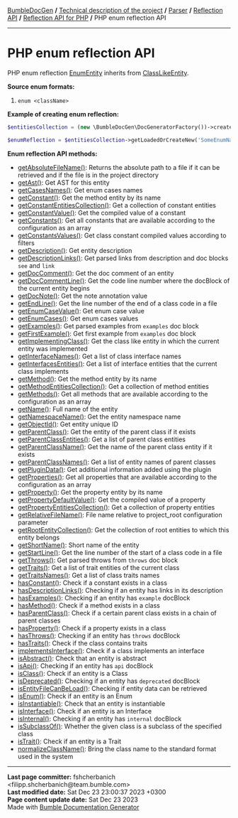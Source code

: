 <embed> <a href="/docs/README.md">BumbleDocGen</a> <b>/</b> <a href="/docs/tech/readme.md">Technical description of the project</a> <b>/</b> <a href="/docs/tech/2.parser/readme.md">Parser</a> <b>/</b> <a href="/docs/tech/2.parser/reflectionApi/readme.md">Reflection API</a> <b>/</b> <a href="/docs/tech/2.parser/reflectionApi/php/readme.md">Reflection API for PHP</a> <b>/</b> PHP enum reflection API<hr> </embed>

<embed> <h1>PHP enum reflection API</h1> </embed>

PHP enum reflection <a href="/docs/tech/2.parser/reflectionApi/php/classes/EnumEntity.md">EnumEntity</a> inherits from <a href="/docs/tech/2.parser/reflectionApi/php/classes/ClassLikeEntity_3.md">ClassLikeEntity</a>.

**Source enum formats:**

1) `enum <className>`

**Example of creating enum reflection:**

```php
$entitiesCollection = (new \BumbleDocGen\DocGeneratorFactory())->createRootEntitiesCollection($reflectionApiConfig);

$enumReflection = $entitiesCollection->getLoadedOrCreateNew('SomeEnumName'); // or get()
```

**Enum reflection API methods:**

- [getAbsoluteFileName()](/docs/tech/2.parser/reflectionApi/php/classes/EnumEntity.md#mgetabsolutefilename): Returns the absolute path to a file if it can be retrieved and if the file is in the project directory
- [getAst()](/docs/tech/2.parser/reflectionApi/php/classes/EnumEntity.md#mgetast): Get AST for this entity
- [getCasesNames()](/docs/tech/2.parser/reflectionApi/php/classes/EnumEntity.md#mgetcasesnames): Get enum cases names
- [getConstant()](/docs/tech/2.parser/reflectionApi/php/classes/EnumEntity.md#mgetconstant): Get the method entity by its name
- [getConstantEntitiesCollection()](/docs/tech/2.parser/reflectionApi/php/classes/EnumEntity.md#mgetconstantentitiescollection): Get a collection of constant entities
- [getConstantValue()](/docs/tech/2.parser/reflectionApi/php/classes/EnumEntity.md#mgetconstantvalue): Get the compiled value of a constant
- [getConstants()](/docs/tech/2.parser/reflectionApi/php/classes/EnumEntity.md#mgetconstants): Get all constants that are available according to the configuration as an array
- [getConstantsValues()](/docs/tech/2.parser/reflectionApi/php/classes/EnumEntity.md#mgetconstantsvalues): Get class constant compiled values according to filters
- [getDescription()](/docs/tech/2.parser/reflectionApi/php/classes/EnumEntity.md#mgetdescription): Get entity description
- [getDescriptionLinks()](/docs/tech/2.parser/reflectionApi/php/classes/EnumEntity.md#mgetdescriptionlinks): Get parsed links from description and doc blocks `see` and `link`
- [getDocComment()](/docs/tech/2.parser/reflectionApi/php/classes/EnumEntity.md#mgetdoccomment): Get the doc comment of an entity
- [getDocCommentLine()](/docs/tech/2.parser/reflectionApi/php/classes/EnumEntity.md#mgetdoccommentline): Get the code line number where the docBlock of the current entity begins
- [getDocNote()](/docs/tech/2.parser/reflectionApi/php/classes/EnumEntity.md#mgetdocnote): Get the note annotation value
- [getEndLine()](/docs/tech/2.parser/reflectionApi/php/classes/EnumEntity.md#mgetendline): Get the line number of the end of a class code in a file
- [getEnumCaseValue()](/docs/tech/2.parser/reflectionApi/php/classes/EnumEntity.md#mgetenumcasevalue): Get enum case value
- [getEnumCases()](/docs/tech/2.parser/reflectionApi/php/classes/EnumEntity.md#mgetenumcases): Get enum cases values
- [getExamples()](/docs/tech/2.parser/reflectionApi/php/classes/EnumEntity.md#mgetexamples): Get parsed examples from `examples` doc block
- [getFirstExample()](/docs/tech/2.parser/reflectionApi/php/classes/EnumEntity.md#mgetfirstexample): Get first example from `examples` doc block
- [getImplementingClass()](/docs/tech/2.parser/reflectionApi/php/classes/EnumEntity.md#mgetimplementingclass): Get the class like entity in which the current entity was implemented
- [getInterfaceNames()](/docs/tech/2.parser/reflectionApi/php/classes/EnumEntity.md#mgetinterfacenames): Get a list of class interface names
- [getInterfacesEntities()](/docs/tech/2.parser/reflectionApi/php/classes/EnumEntity.md#mgetinterfacesentities): Get a list of interface entities that the current class implements
- [getMethod()](/docs/tech/2.parser/reflectionApi/php/classes/EnumEntity.md#mgetmethod): Get the method entity by its name
- [getMethodEntitiesCollection()](/docs/tech/2.parser/reflectionApi/php/classes/EnumEntity.md#mgetmethodentitiescollection): Get a collection of method entities
- [getMethods()](/docs/tech/2.parser/reflectionApi/php/classes/EnumEntity.md#mgetmethods): Get all methods that are available according to the configuration as an array
- [getName()](/docs/tech/2.parser/reflectionApi/php/classes/EnumEntity.md#mgetname): Full name of the entity
- [getNamespaceName()](/docs/tech/2.parser/reflectionApi/php/classes/EnumEntity.md#mgetnamespacename): Get the entity namespace name
- [getObjectId()](/docs/tech/2.parser/reflectionApi/php/classes/EnumEntity.md#mgetobjectid): Get entity unique ID
- [getParentClass()](/docs/tech/2.parser/reflectionApi/php/classes/EnumEntity.md#mgetparentclass): Get the entity of the parent class if it exists
- [getParentClassEntities()](/docs/tech/2.parser/reflectionApi/php/classes/EnumEntity.md#mgetparentclassentities): Get a list of parent class entities
- [getParentClassName()](/docs/tech/2.parser/reflectionApi/php/classes/EnumEntity.md#mgetparentclassname): Get the name of the parent class entity if it exists
- [getParentClassNames()](/docs/tech/2.parser/reflectionApi/php/classes/EnumEntity.md#mgetparentclassnames): Get a list of entity names of parent classes
- [getPluginData()](/docs/tech/2.parser/reflectionApi/php/classes/EnumEntity.md#mgetplugindata): Get additional information added using the plugin
- [getProperties()](/docs/tech/2.parser/reflectionApi/php/classes/EnumEntity.md#mgetproperties): Get all properties that are available according to the configuration as an array
- [getProperty()](/docs/tech/2.parser/reflectionApi/php/classes/EnumEntity.md#mgetproperty): Get the property entity by its name
- [getPropertyDefaultValue()](/docs/tech/2.parser/reflectionApi/php/classes/EnumEntity.md#mgetpropertydefaultvalue): Get the compiled value of a property
- [getPropertyEntitiesCollection()](/docs/tech/2.parser/reflectionApi/php/classes/EnumEntity.md#mgetpropertyentitiescollection): Get a collection of property entities
- [getRelativeFileName()](/docs/tech/2.parser/reflectionApi/php/classes/EnumEntity.md#mgetrelativefilename): File name relative to project_root configuration parameter
- [getRootEntityCollection()](/docs/tech/2.parser/reflectionApi/php/classes/EnumEntity.md#mgetrootentitycollection): Get the collection of root entities to which this entity belongs
- [getShortName()](/docs/tech/2.parser/reflectionApi/php/classes/EnumEntity.md#mgetshortname): Short name of the entity
- [getStartLine()](/docs/tech/2.parser/reflectionApi/php/classes/EnumEntity.md#mgetstartline): Get the line number of the start of a class code in a file
- [getThrows()](/docs/tech/2.parser/reflectionApi/php/classes/EnumEntity.md#mgetthrows): Get parsed throws from `throws` doc block
- [getTraits()](/docs/tech/2.parser/reflectionApi/php/classes/EnumEntity.md#mgettraits): Get a list of trait entities of the current class
- [getTraitsNames()](/docs/tech/2.parser/reflectionApi/php/classes/EnumEntity.md#mgettraitsnames): Get a list of class traits names
- [hasConstant()](/docs/tech/2.parser/reflectionApi/php/classes/EnumEntity.md#mhasconstant): Check if a constant exists in a class
- [hasDescriptionLinks()](/docs/tech/2.parser/reflectionApi/php/classes/EnumEntity.md#mhasdescriptionlinks): Checking if an entity has links in its description
- [hasExamples()](/docs/tech/2.parser/reflectionApi/php/classes/EnumEntity.md#mhasexamples): Checking if an entity has `example` docBlock
- [hasMethod()](/docs/tech/2.parser/reflectionApi/php/classes/EnumEntity.md#mhasmethod): Check if a method exists in a class
- [hasParentClass()](/docs/tech/2.parser/reflectionApi/php/classes/EnumEntity.md#mhasparentclass): Check if a certain parent class exists in a chain of parent classes
- [hasProperty()](/docs/tech/2.parser/reflectionApi/php/classes/EnumEntity.md#mhasproperty): Check if a property exists in a class
- [hasThrows()](/docs/tech/2.parser/reflectionApi/php/classes/EnumEntity.md#mhasthrows): Checking if an entity has `throws` docBlock
- [hasTraits()](/docs/tech/2.parser/reflectionApi/php/classes/EnumEntity.md#mhastraits): Check if the class contains traits
- [implementsInterface()](/docs/tech/2.parser/reflectionApi/php/classes/EnumEntity.md#mimplementsinterface): Check if a class implements an interface
- [isAbstract()](/docs/tech/2.parser/reflectionApi/php/classes/EnumEntity.md#misabstract): Check that an entity is abstract
- [isApi()](/docs/tech/2.parser/reflectionApi/php/classes/EnumEntity.md#misapi): Checking if an entity has `api` docBlock
- [isClass()](/docs/tech/2.parser/reflectionApi/php/classes/EnumEntity.md#misclass): Check if an entity is a Class
- [isDeprecated()](/docs/tech/2.parser/reflectionApi/php/classes/EnumEntity.md#misdeprecated): Checking if an entity has `deprecated` docBlock
- [isEntityFileCanBeLoad()](/docs/tech/2.parser/reflectionApi/php/classes/EnumEntity.md#misentityfilecanbeload): Checking if entity data can be retrieved
- [isEnum()](/docs/tech/2.parser/reflectionApi/php/classes/EnumEntity.md#misenum): Check if an entity is an Enum
- [isInstantiable()](/docs/tech/2.parser/reflectionApi/php/classes/EnumEntity.md#misinstantiable): Check that an entity is instantiable
- [isInterface()](/docs/tech/2.parser/reflectionApi/php/classes/EnumEntity.md#misinterface): Check if an entity is an Interface
- [isInternal()](/docs/tech/2.parser/reflectionApi/php/classes/EnumEntity.md#misinternal): Checking if an entity has `internal` docBlock
- [isSubclassOf()](/docs/tech/2.parser/reflectionApi/php/classes/EnumEntity.md#missubclassof): Whether the given class is a subclass of the specified class
- [isTrait()](/docs/tech/2.parser/reflectionApi/php/classes/EnumEntity.md#mistrait): Check if an entity is a Trait
- [normalizeClassName()](/docs/tech/2.parser/reflectionApi/php/classes/EnumEntity.md#mnormalizeclassname): Bring the class name to the standard format used in the system

<div id='page_committer_info'>
<hr>
<b>Last page committer:</b> fshcherbanich &lt;filipp.shcherbanich@team.bumble.com&gt;<br><b>Last modified date:</b>   Sat Dec 23 23:00:37 2023 +0300<br><b>Page content update date:</b> Sat Dec 23 2023<br>Made with <a href='https://github.com/bumble-tech/bumble-doc-gen/blob/master/docs/README.md'>Bumble Documentation Generator</a></div>